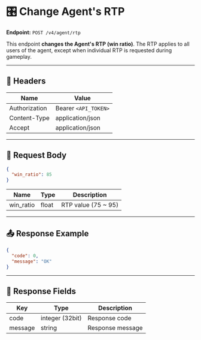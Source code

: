 # 🎛 Change Agent's RTP

**Endpoint:** `POST /v4/agent/rtp`  

This endpoint **changes the Agent's RTP (win ratio)**. The RTP applies to all users of the agent, except when individual RTP is requested during gameplay.

---

## 🔑 Headers

| Name          | Value                  |
|---------------|-----------------------|
| Authorization | Bearer `<API_TOKEN>`  |
| Content-Type  | application/json      |
| Accept        | application/json      |

---

## 📝 Request Body

```json
{
  "win_ratio": 85
}
````

| Name      | Type  | Description         |
| --------- | ----- | ------------------- |
| win_ratio | float | RTP value (75 ~ 95) |

---

## 📤 Response Example

```json
{
  "code": 0,
  "message": "OK"
}
```

---

## 📌 Response Fields

| Key     | Type            | Description      |
| ------- | --------------- | ---------------- |
| code    | integer (32bit) | Response code    |
| message | string          | Response message |
